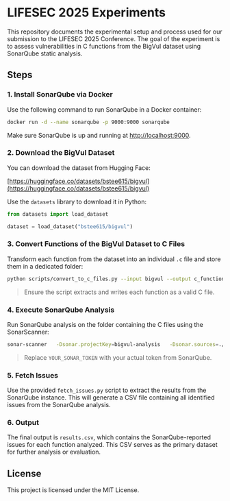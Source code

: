 # LIFESEC 2025 Experiments

This repository documents the experimental setup and process used for our submission to the LIFESEC 2025 Conference. The goal of the experiment is to assess vulnerabilities in C functions from the BigVul dataset using SonarQube static analysis.

## Steps

### 1. Install SonarQube via Docker

Use the following command to run SonarQube in a Docker container:

```bash
docker run -d --name sonarqube -p 9000:9000 sonarqube
```

Make sure SonarQube is up and running at [http://localhost:9000](http://localhost:9000).

### 2. Download the BigVul Dataset

You can download the dataset from Hugging Face:

[https://huggingface.co/datasets/bstee615/bigvul](https://huggingface.co/datasets/bstee615/bigvul)

Use the `datasets` library to download it in Python:

```python
from datasets import load_dataset

dataset = load_dataset("bstee615/bigvul")
```

### 3. Convert Functions of the BigVul Dataset to C Files

Transform each function from the dataset into an individual `.c` file and store them in a dedicated folder:

```bash
python scripts/convert_to_c_files.py --input bigvul --output c_functions
```

> Ensure the script extracts and writes each function as a valid C file.

### 4. Execute SonarQube Analysis

Run SonarQube analysis on the folder containing the C files using the SonarScanner:

```bash
sonar-scanner   -Dsonar.projectKey=bigvul-analysis   -Dsonar.sources=./c_functions   -Dsonar.host.url=http://localhost:9000   -Dsonar.login=YOUR_SONAR_TOKEN
```

> Replace `YOUR_SONAR_TOKEN` with your actual token from SonarQube.

### 5. Fetch Issues

Use the provided `fetch_issues.py` script to extract the results from the SonarQube instance.
This will generate a CSV file containing all identified issues from the SonarQube analysis.

### 6. Output

The final output is `results.csv`, which contains the SonarQube-reported issues for each function analyzed. This CSV serves as the primary dataset for further analysis or evaluation.

## License

This project is licensed under the MIT License.
